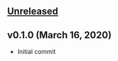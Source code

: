 <a name="unreleased"></a>
## [Unreleased]



<a name="v0.1.0"></a>
## v0.1.0 (March 16, 2020)

- Initial commit


[Unreleased]: https://github.com/spotinst/terraform-spotinst-ocean-controller/compare/v0.1.0...HEAD
